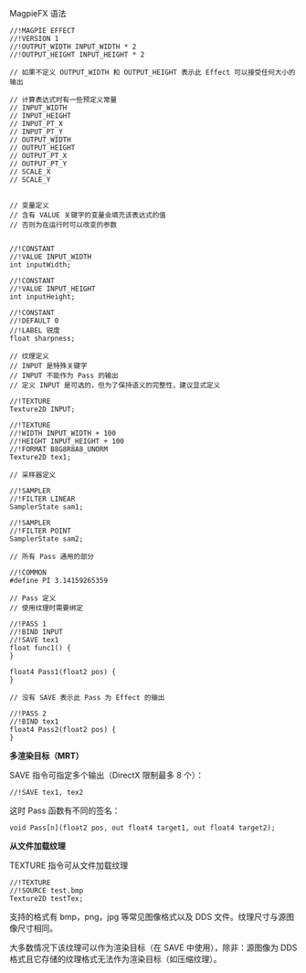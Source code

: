 MagpieFX 语法

``` hlsl
//!MAGPIE EFFECT
//!VERSION 1
//!OUTPUT_WIDTH INPUT_WIDTH * 2
//!OUTPUT_HEIGHT INPUT_HEIGHT * 2

// 如果不定义 OUTPUT_WIDTH 和 OUTPUT_HEIGHT 表示此 Effect 可以接受任何大小的输出

// 计算表达式时有一些预定义常量
// INPUT_WIDTH
// INPUT_HEIGHT
// INPUT_PT_X
// INPUT_PT_Y
// OUTPUT_WIDTH
// OUTPUT_HEIGHT
// OUTPUT_PT_X
// OUTPUT_PT_Y
// SCALE_X
// SCALE_Y


// 变量定义
// 含有 VALUE 关键字的变量会填充该表达式的值
// 否则为在运行时可以改变的参数


//!CONSTANT
//!VALUE INPUT_WIDTH
int inputWidth;

//!CONSTANT
//!VALUE INPUT_HEIGHT
int inputHeight;

//!CONSTANT
//!DEFAULT 0
//!LABEL 锐度
float sharpness;

// 纹理定义
// INPUT 是特殊关键字
// INPUT 不能作为 Pass 的输出
// 定义 INPUT 是可选的，但为了保持语义的完整性，建议显式定义

//!TEXTURE
Texture2D INPUT;

//!TEXTURE
//!WIDTH INPUT_WIDTH + 100
//!HEIGHT INPUT_HEIGHT + 100
//!FORMAT B8G8R8A8_UNORM
Texture2D tex1;

// 采样器定义

//!SAMPLER
//!FILTER LINEAR
SamplerState sam1;

//!SAMPLER
//!FILTER POINT
SamplerState sam2;

// 所有 Pass 通用的部分

//!COMMON
#define PI 3.14159265359

// Pass 定义
// 使用纹理时需要绑定

//!PASS 1
//!BIND INPUT
//!SAVE tex1
float func1() {
}

float4 Pass1(float2 pos) {
}

// 没有 SAVE 表示此 Pass 为 Effect 的输出

//!PASS 2
//!BIND tex1
float4 Pass2(float2 pos) {
}
```


**多渲染目标（MRT）**

SAVE 指令可指定多个输出（DirectX 限制最多 8 个）：
``` hlsl
//!SAVE tex1, tex2
```

这时 Pass 函数有不同的签名：
``` hlsl
void Pass[n](float2 pos, out float4 target1, out float4 target2);
```

**从文件加载纹理**

TEXTURE 指令可从文件加载纹理

``` hlsl
//!TEXTURE
//!SOURCE test.bmp
Texture2D testTex;
```

支持的格式有 bmp，png，jpg 等常见图像格式以及 DDS 文件。纹理尺寸与源图像尺寸相同。

大多数情况下该纹理可以作为渲染目标（在 SAVE 中使用），除非：源图像为 DDS 格式且它存储的纹理格式无法作为渲染目标（如压缩纹理）。